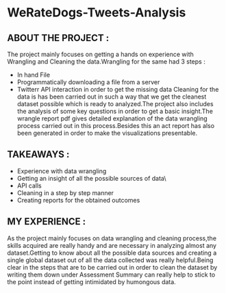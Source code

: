 # WeRateDogs-Tweets-Analysis

## ABOUT THE PROJECT :
The project mainly focuses on getting a hands on experience with Wrangling and Cleaning the data.Wrangling for the same had 3 steps :
- In hand File 
- Programmatically downloading a file from a server 
- Twitterr API interaction in order to get the missing data
Cleaning for the data is has been carried out in such a way that we get the cleanest dataset possible which is ready to analyzed.The project also includes the analysis of some key questions in order to get a basic insight.The wrangle report pdf gives detailed explanation of the data wrangling process carried out in this process.Besides this an act report has also been generated in order to make the visualizations presentable.

## TAKEAWAYS :
- Experience with data wrangling
- Getting an insight of all the possible sources of data\
- API calls
- Cleaning in a step by step manner
- Creating reports for the obtained outcomes

## MY EXPERIENCE : 
As the project mainly focuses on data wrangling and cleaning process,the skills acquired are really handy and are necessary in analyzing almost any dataset.Getting to know about all the possible data sources and creating a single global dataset out of all the data collected was really helpful.Being clear in the steps that are to be carried out in order to clean the dataset by writing them down under Assessment Summary can really help to stick to the point instead of getting intimidated by humongous data.
